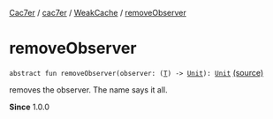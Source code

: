[Cac7er](../../index.md) / [cac7er](../index.md) / [WeakCache](index.md) / [removeObserver](./remove-observer.md)

# removeObserver

`abstract fun removeObserver(observer: (`[`T`](index.md#T)`) -> `[`Unit`](https://kotlinlang.org/api/latest/jvm/stdlib/kotlin/-unit/index.html)`): `[`Unit`](https://kotlinlang.org/api/latest/jvm/stdlib/kotlin/-unit/index.html) [(source)](http://2wiqua.wcaokaze.com/gitbucket/wcaokaze/Cac7er/blob/master/src/main/java/cac7er/WeakCache.kt#L76)

removes the observer. The name says it all.

**Since**
1.0.0

